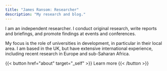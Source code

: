 ```yaml
---
title: "James Ransom: Researcher"
description: "My research and blog."
---
```


I am an independent researcher. I conduct original research, write reports and briefings, and promote findings at events and conferences.

My focus is the role of universities in development, in particular in their local area. I am based in the UK, but have extensive international experience, including recent research in Europe and sub-Saharan Africa.

{{< button href="about" target="_self" >}}
Learn more
{{< /button >}}